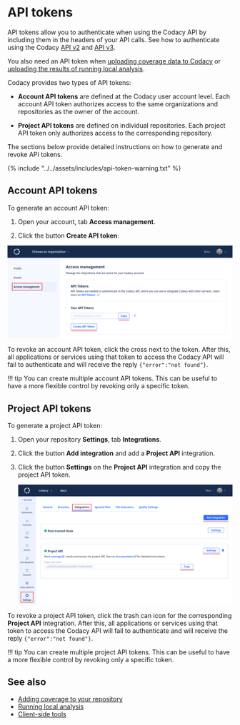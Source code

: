 # API tokens

API tokens allow you to authenticate when using the Codacy API by including them in the headers of your API calls. See how to authenticate using the Codacy [API v2](https://api.codacy.com/swagger#authentication) and [API v3](https://api.codacy.com/api/api-docs#authentication).

You also need an API token when [uploading coverage data to Codacy](../../coverage-reporter/index.md) or [uploading the results of running local analysis](../local-analysis/running-local-analysis.md).

Codacy provides two types of API tokens:

-   **Account API tokens** are defined at the Codacy user account level. Each account API token authorizes access to the same organizations and repositories as the owner of the account.

-   **Project API tokens** are defined on individual repositories. Each project API token only authorizes access to the corresponding repository.

The sections below provide detailed instructions on how to generate and revoke API tokens.

{% include "../../assets/includes/api-token-warning.txt" %}

## Account API tokens

To generate an account API token:

1.  Open your account, tab **Access management**.

1.  Click the button **Create API token**:

![Creating an API token](images/codacy-api-tokens-account.png)

To revoke an account API token, click the cross next to the token. After this, all applications or services using that token to access the Codacy API will fail to authenticate and will receive the reply `{"error":"not found"}`.

!!! tip
    You can create multiple account API tokens. This can be useful to have a more flexible control by revoking only a specific token.

## Project API tokens

To generate a project API token:

1.  Open your repository **Settings**, tab **Integrations**.

1.  Click the button **Add integration** and add a **Project API** integration.

1.  Click the button **Settings** on the **Project API** integration and copy the project API token.

    ![Project API token](images/codacy-api-tokens-project.png)

To revoke a project API token, click the trash can icon for the corresponding **Project API** integration. After this, all applications or services using that token to access the Codacy API will fail to authenticate and will receive the reply `{"error":"not found"}`.

!!! tip
    You can create multiple project API tokens. This can be useful to have a more flexible control by revoking only a specific token.

## See also

-   [Adding coverage to your repository](../../coverage-reporter/index.md)
-   [Running local analysis](../local-analysis/running-local-analysis.md)
-   [Client-side tools](../local-analysis/client-side-tools.md)

